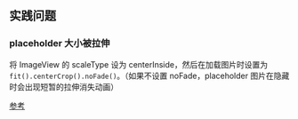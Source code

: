 ## 实践问题

### placeholder 大小被拉伸

将 ImageView 的 scaleType 设为 centerInside，然后在加载图片时设置为 `fit().centerCrop().noFade()`。（如果不设置 noFade，placeholder 图片在隐藏时会出现短暂的拉伸消失动画）

[参考](https://stackoverflow.com/questions/38138199/picasso-how-to-resize-placeholder)

